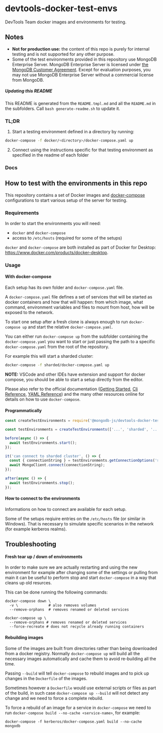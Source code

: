 # devtools-docker-test-envs

DevTools Team docker images and environments for testing.

## Notes

 * **Not for production use:** the content of this repo is purely for internal testing and is not supported for any other purpose.
 * Some of the test environments provided in this repository use MongoDB Enterprise Server. MongoDB Enterprise Server is licensed under [the MongoDB Customer Agreement](https://www.mongodb.com/customer-agreement). Except for evaluation purposes, you may not use MongoDB Enterprise Server without a commercial license from MongoDB.


##### Updating this README

This README is generated from the `README.tmpl.md` and all the `README.md` in the subfolders. Call `bash generate-readme.sh` to update it.

### TL;DR

1. Start a testing environment defined in a directory by running:

```sh
docker-compose -f docker/<directory>/docker-compose.yaml up
```

2. Connect using the instructions specific for that testing environment as specified in the readme of each folder

### Docs

## How to test with the environments in this repo

This repository contains a set of Docker images and [docker-compose](https://docs.docker.com/compose/) configurations to start various setup of the server for testing.

### Requirements

In order to start the environments you will need:

- `docker` and `docker-compose`
- access to `/etc/hosts` (required for some of the setups)

`docker` and `docker-compose` are both installed as part of Docker for Desktop: https://www.docker.com/products/docker-desktop.

### Usage

#### With docker-compose

Each setup has its own folder and `docker-compose.yaml` file.

A `docker-compose.yaml` file defines a set of services that will be started as docker containers and how that will happen: from which image, what command, environment variables and files to mount from host, how will be exposed to the network.

To start one setup after a fresh clone is always enough to run `docker-compose up` and start the relative `docker-compose.yaml`.

You can either run `docker-compose up` from the subfolder containing the `docker-compose.yaml` you want to start or just passing the path to a specific `docker-compose.yaml` from the root of the repository.

For example this will start a sharded cluster:

```sh
docker-compose -f sharded/docker-compose.yaml up
```

**NOTE:** VSCode and other IDEs have extension and support for docker compose, you should be able to start a setup directly from the editor.

Please also refer to the official documentation ([Getting Started](https://docs.docker.com/compose/gettingstarted/), [Cli Reference](https://docs.docker.com/compose/reference/), [YAML Reference](https://docs.docker.com/compose/compose-file/)) and the many other resources online for details on how to use `docker-compose`.

#### Programmatically

```js
const createTestEnvironments = require('@mongodb-js/devtools-docker-test-envs');

const testEnvironments = createTestEnvironments(['...', 'sharded', '...']);

before(async () => {
  await testEnvironments.start();
});

it('can connect to sharded cluster', () => {
  const { connectionString } = testEnvironments.getConnectionOptions('sharded');
  await MongoClient.connect(connectionString);
});

after(async () => {
  await testEnvironments.stop();
});
```

#### How to connect to the environments

Informations on how to connect are available for each setup.

Some of the setups reqiuire entries on the `/etc/hosts` file (or similar in Windows). That is necessary to simulate specific scenarios in the network (for example kerberos realms).

## Troubleshooting

#### Fresh tear up / down of environments

In order to make sure we are actually restarting and using the new
environment for example after changing some of the settings or pulling from main
it can be useful to perform stop and start `docker-compose` in a way that
cleans up old resurces.

This can be done running the following commands:

```
docker-compose down \
  -v \              # also removes volumes
  --remove-orphans  # removes renamed or deleted services
```

```
docker-compose up \
  --remove-orphans # removes renamed or deleted services
  --force-recreate # does not recycle already running containers
```

#### Rebuilding images

Some of the images are built from directories rather than being downloaded from a docker registry.
Normally `docker-compose up` will build all the necessary images automatically and cache them
to avoid re-building all the time.

Passing `--build` will tell `docker-compose` to rebuild images and to pick up changes in the `Dockerfile` of the images.

Sometimes however a `Dockerfile` would use external scripts or files as part of the build, in such case `docker-compose up --build` will not detect any change and we need to force a complete rebuild.

To force a rebuild of an image for a service in `docker-compose` we need to run `docker-compose build --no-cache <service-name>`, for example:

```
docker-compose -f kerberos/docker-compose.yaml build --no-cache mongodb
```
